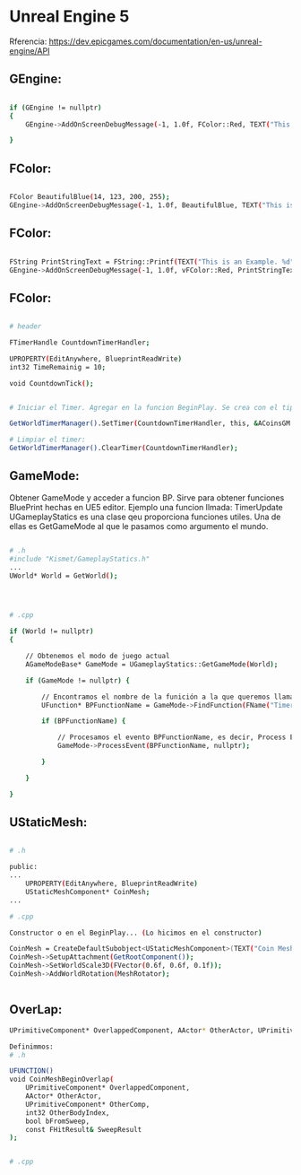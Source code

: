 # Unreal Engine 5

Rferencia: https://dev.epicgames.com/documentation/en-us/unreal-engine/API

## GEngine:

```sh

if (GEngine != nullptr) 
{
	GEngine->AddOnScreenDebugMessage(-1, 1.0f, FColor::Red, TEXT("This is an Example"));

}

```


## FColor:

```sh

FColor BeautifulBlue(14, 123, 200, 255);
GEngine->AddOnScreenDebugMessage(-1, 1.0f, BeautifulBlue, TEXT("This is an Example"));

```


## FColor:

```sh

FString PrintStringText = FString::Printf(TEXT("This is an Example. %d"), TimeRemainig);
GEngine->AddOnScreenDebugMessage(-1, 1.0f, vFColor::Red, PrintStringText);

```





## FColor:

```sh

# header

FTimerHandle CountdownTimerHandler;

UPROPERTY(EditAnywhere, BlueprintReadWrite)
int32 TimeRemainig = 10;

void CountdownTick();


# Iniciar el Timer. Agregar en la funcion BeginPlay. Se crea con el tipo "FTimerHandle" y es la variable: CountdownTimerHandler

GetWorldTimerManager().SetTimer(CountdownTimerHandler, this, &ACoinsGM::CountdownTick, 1.0f, true);

# Limpiar el timer:
GetWorldTimerManager().ClearTimer(CountdownTimerHandler);


```



## GameMode:
Obtener GameMode y acceder  a funcion BP. Sirve para obtener funciones BluePrint hechas en UE5 editor. Ejemplo una funcion llmada: TimerUpdate
UGameplayStatics es una clase qeu proporciona funciones utiles. Una de ellas es GetGameMode al que le pasamos como argumento el mundo.

```sh

# .h
#include "Kismet/GameplayStatics.h"
...
UWorld* World = GetWorld();




# .cpp

if (World != nullptr) 
{

	// Obtenemos el modo de juego actual
	AGameModeBase* GameMode = UGameplayStatics::GetGameMode(World);

	if (GameMode != nullptr) {

		// Encontramos el nombre de la funición a la que queremos llamar y la guardamos en la variable BPFunctionName
		UFunction* BPFunctionName = GameMode->FindFunction(FName("TimerUpdate"));

		if (BPFunctionName) {

			// Procesamos el evento BPFunctionName, es decir, Process Event activa o ejecuta esta función
			GameMode->ProcessEvent(BPFunctionName, nullptr);

		}

	}

}


```





## UStaticMesh:


```sh

# .h

public:
...
	UPROPERTY(EditAnywhere, BlueprintReadWrite)
	UStaticMeshComponent* CoinMesh;
...

# .cpp

Constructor o en el BeginPlay... (Lo hicimos en el constructor)

CoinMesh = CreateDefaultSubobject<UStaticMeshComponent>(TEXT("Coin Mesh Component"));
CoinMesh->SetupAttachment(GetRootComponent());
CoinMesh->SetWorldScale3D(FVector(0.6f, 0.6f, 0.1f));
CoinMesh->AddWorldRotation(MeshRotator);



```


## OverLap:


```sh
UPrimitiveComponent* OverlappedComponent, AActor* OtherActor, UPrimitiveComponent* OtherComp, int32 OtherBodyIndex, bool bFromSweep, const FHitResult& SweepResult

Definimmos:
# .h

UFUNCTION()
void CoinMeshBeginOverlap(
	UPrimitiveComponent* OverlappedComponent, 
	AActor* OtherActor, 
	UPrimitiveComponent* OtherComp, 
	int32 OtherBodyIndex, 
	bool bFromSweep, 
	const FHitResult& SweepResult
);


# .cpp




```






